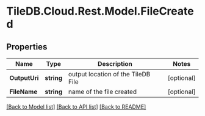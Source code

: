 
# TileDB.Cloud.Rest.Model.FileCreated

## Properties

Name | Type | Description | Notes
------------ | ------------- | ------------- | -------------
**OutputUri** | **string** | output location of the TileDB File | [optional] 
**FileName** | **string** | name of the file created | [optional] 

[[Back to Model list]](../README.md#documentation-for-models)
[[Back to API list]](../README.md#documentation-for-api-endpoints)
[[Back to README]](../README.md)

